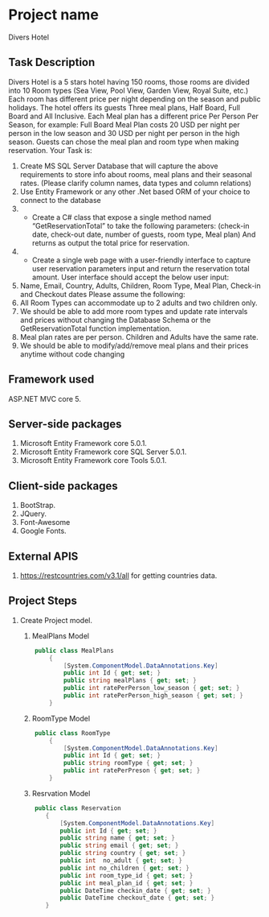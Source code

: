 # Project name

Divers Hotel

## Task Description
Divers Hotel is a 5 stars hotel having 150 rooms, those rooms are divided into 10 Room types (Sea View, Pool View, 
Garden View, Royal Suite, etc.) Each room has different price per night depending on the season and public holidays. 
The hotel offers its guests Three meal plans, Half Board, Full Board and All Inclusive. Each Meal plan has a different 
price Per Person Per Season, for example: Full Board Meal Plan costs 20 USD per night per person in the low season and 
30 USD per night per person in the high season.
Guests can chose the meal plan and room type when making reservation.
Your Task is:
1.  Create MS SQL Server Database that will capture the above requirements to store info about rooms, meal 
plans and their seasonal rates. (Please clarify column names, data types and column relations)
2.  Use Entity Framework or any other .Net based ORM of your choice to connect to the database
3. - Create a C# class that expose a single method named “GetReservationTotal” to take the following 
parameters:
(check-in date, check-out date, number of guests, room type, Meal plan)
And returns as output the total price for reservation.
4. - Create a single web page with a user-friendly interface to capture user reservation parameters input and 
return the reservation total amount. User interface should accept the below user input:
5.  Name, Email, Country, Adults, Children, Room Type, Meal Plan, Check-in and Checkout dates
Please assume the following:
6.  All Room Types can accommodate up to 2 adults and two children only.
7.  We should be able to add more room types and update rate intervals and prices without changing the Database 
Schema or the GetReservationTotal function implementation.
8.  Meal plan rates are per person. Children and Adults have the same rate.
9.  We should be able to modify/add/remove meal plans and their prices anytime without code changing

## Framework used

ASP.NET MVC core 5.

## Server-side packages

1. Microsoft Entity Framework core 5.0.1.
2. Microsoft Entity Framework core SQL Server 5.0.1.
3. Microsoft Entity Framework core Tools 5.0.1.

## Client-side packages

1. BootStrap.
2. JQuery.
3. Font-Awesome
4. Google Fonts.

## External APIS

1. https://restcountries.com/v3.1/all  for getting countries data.

## Project Steps
1. Create Project model.
    1. MealPlans Model 
    ```c#
        public class MealPlans
            {
                [System.ComponentModel.DataAnnotations.Key]
                public int Id { get; set; }
                public string mealPlans { get; set; }
                public int ratePerPerson_low_season { get; set; }
                public int ratePerPerson_high_season { get; set; }
            }
    ```
    2. RoomType Model 
    ```c#
        public class RoomType
            {
                [System.ComponentModel.DataAnnotations.Key]
                public int Id { get; set; }
                public string roomType { get; set; }
                public int ratePerPreson { get; set; }
            }
    ```
    3. Resrvation Model 

     ```c#
         public class Reservation
            {
                [System.ComponentModel.DataAnnotations.Key]
                public int Id { get; set; }
                public string name { get; set; }
                public string email { get; set; }
                public string country { get; set; }
                public int  no_adult { get; set; }
                public int no_children { get; set; }
                public int room_type_id { get; set; }
                public int meal_plan_id { get; set; }
                public DateTime checkin_date { get; set; }
                public DateTime checkout_date { get; set; }
            }
    ```